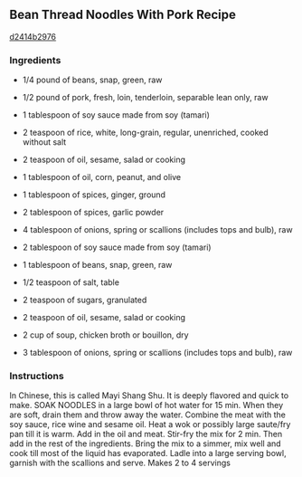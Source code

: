 ## Bean Thread Noodles With Pork Recipe

[d2414b2976](http://cookeatshare.com/recipes/bean-thread-noodles-with-pork-81100)

### Ingredients

 - 1/4 pound of beans, snap, green, raw

 - 1/2 pound of pork, fresh, loin, tenderloin, separable lean only, raw

 - 1 tablespoon of soy sauce made from soy (tamari)

 - 2 teaspoon of rice, white, long-grain, regular, unenriched, cooked without salt

 - 2 teaspoon of oil, sesame, salad or cooking

 - 1 tablespoon of oil, corn, peanut, and olive

 - 1 tablespoon of spices, ginger, ground

 - 2 tablespoon of spices, garlic powder

 - 4 tablespoon of onions, spring or scallions (includes tops and bulb), raw

 - 2 tablespoon of soy sauce made from soy (tamari)

 - 1 tablespoon of beans, snap, green, raw

 - 1/2 teaspoon of salt, table

 - 2 teaspoon of sugars, granulated

 - 2 teaspoon of oil, sesame, salad or cooking

 - 2 cup of soup, chicken broth or bouillon, dry

 - 3 tablespoon of onions, spring or scallions (includes tops and bulb), raw

### Instructions

In Chinese, this is called Mayi Shang Shu. It is deeply flavored and quick to make. SOAK NOODLES in a large bowl of hot water for 15 min. When they are soft, drain them and throw away the water. Combine the meat with the soy sauce, rice wine and sesame oil. Heat a wok or possibly large saute/fry pan till it is warm. Add in the oil and meat. Stir-fry the mix for 2 min. Then add in the rest of the ingredients. Bring the mix to a simmer, mix well and cook till most of the liquid has evaporated. Ladle into a large serving bowl, garnish with the scallions and serve. Makes 2 to 4 servings